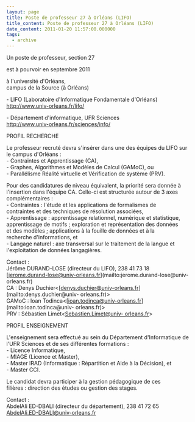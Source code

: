 ```yaml
---
layout: page
title: Poste de professeur 27 à Orléans (LIFO)
title_content: Poste de professeur 27 à Orléans (LIFO)
date_content: 2011-01-20 11:57:00.000000
tags:
  - archive
---
```

Un poste de professeur, section 27  
  
est à pourvoir en septembre 2011  
  
à l'université d'Orléans,  
campus de la Source (à Orléans)  
  
  
\- LIFO (Laboratoire d'Informatique Fondamentale d'Orléans)  
<http://www.univ-orleans.fr/lifo/>  
  
\- Département d'informatique, UFR Sciences  
<http://www.univ-orleans.fr/sciences/info/>  
  
  
PROFIL RECHERCHE  
  
Le professeur recruté devra s'insérer dans une des équipes du LIFO sur  
le campus d'Orléans :  
\- Contraintes et Apprentissage (CA),  
\- Graphes, Algorithmes et Modèles de Calcul (GAMoC), ou  
\- Parallélisme Réalité virtuelle et Vérification de système (PRV).  
  
Pour des candidatures de niveau équivalent, la priorité sera donnée à  
l'insertion dans l'équipe CA. Celle-ci est structurée autour de 3 axes  
complémentaires :  
\- Contraintes : l'étude et les applications de formalismes de  
contraintes et des techniques de résolution associées,  
\- Apprentissage : apprentissage relationnel, numérique et statistique,  
apprentissage de motifs ; exploration et représentation des données  
et des modèles ; applications à la fouille de données et à la  
recherche d'informations, et  
\- Langage naturel : axe transversal sur le traitement de la langue et  
l'exploitation de données langagières.  
  
Contact :  
Jérôme DURAND-LOSE (directeur du LIFO), 238 41 73 18  
[jerome.durand-lose@univ-orleans.fr](mailto:jerome.durand-lose@univ-
orleans.fr)  
CA : Denys Duchier<[denys.duchier@univ-orleans.fr](mailto:denys.duchier@univ-
orleans.fr)>  
GAMoC : Ioan Todinca<[ioan.todinca@univ-orleans.fr](mailto:ioan.todinca@univ-
orleans.fr)>  
PRV : Sébastien Limet<[Sebastien.Limet@univ-
orleans.fr](mailto:Sebastien.Limet@univ-orleans.fr)>  
  
  
PROFIL ENSEIGNEMENT  
  
L'enseignement sera effectué au sein du Département d'Informatique de  
l'UFR Sciences et de ses différentes formations :  
\- Licence Informatique,  
\- MIAGE (Licence et Master),  
\- Master IRAD (Informatique : Répartition et Aide à la Décision), et  
\- Master CCI.  
  
Le candidat devra participer à la gestion pédagogique de ces  
filières : direction des études ou gestion des stages.  
  
Contact :  
AbdelAli ED-DBALI (directeur du département), 238 41 72 65  
[AbdelAli.ED-DBALI@univ-orleans.fr](mailto:AbdelAli.ED-DBALI@univ-orleans.fr)

